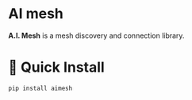 # AI mesh
 
**A.I. Mesh** is a mesh discovery and connection library.

# 🚀 Quick Install

```pip install aimesh```

